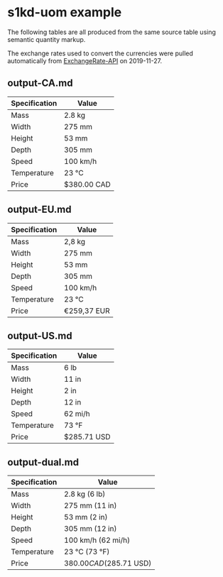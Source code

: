 # s1kd-uom example

The following tables are all produced from the same source table using
semantic quantity markup.

The exchange rates used to convert the currencies were pulled
automatically from [ExchangeRate-API](https://www.exchangerate-api.com)
on 2019-11-27.

## output-CA.md

| Specification | Value       |
|---------------|-------------|
| Mass          | 2.8 kg      |
| Width         | 275 mm      |
| Height        | 53 mm       |
| Depth         | 305 mm      |
| Speed         | 100 km/h    |
| Temperature   | 23 °C       |
| Price         | $380.00 CAD |

## output-EU.md

| Specification | Value       |
|---------------|-------------|
| Mass          | 2,8 kg      |
| Width         | 275 mm      |
| Height        | 53 mm       |
| Depth         | 305 mm      |
| Speed         | 100 km/h    |
| Temperature   | 23 °C       |
| Price         | €259,37 EUR |

## output-US.md

| Specification | Value       |
|---------------|-------------|
| Mass          | 6 lb        |
| Width         | 11 in       |
| Height        | 2 in        |
| Depth         | 12 in       |
| Speed         | 62 mi/h     |
| Temperature   | 73 °F       |
| Price         | $285.71 USD |

## output-dual.md

| Specification | Value                     |
|---------------|---------------------------|
| Mass          | 2.8 kg (6 lb)             |
| Width         | 275 mm (11 in)            |
| Height        | 53 mm (2 in)              |
| Depth         | 305 mm (12 in)            |
| Speed         | 100 km/h (62 mi/h)        |
| Temperature   | 23 °C (73 °F)             |
| Price         | $380.00 CAD ($285.71 USD) |

